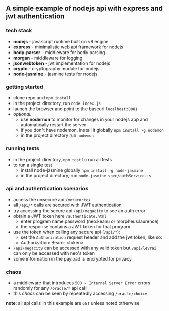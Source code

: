 ## A simple example of nodejs api with express and jwt authentication

### tech stack
* **nodejs** - javascript runtime built on v8 engine
* **express** - minimalistic web api framework for nodejs
* **body-parser** - middleware for body parsing
* **morgan** - middleware for logging
* **jsonwebtoken** - jwt implementation for nodejs
* **crypto** - cryptography module for nodejs
* **node-jasmine** - jasmine tests for nodejs

### getting started
* clone repo and `npm install`
* in the project directory, run `node index.js`
* launch the browser and point to the baseurl `localhost:8081`
* *optional:*
    * use __nodemon__ to monitor for changes in your nodejs app and automatically restart the server
    * if you don't have nodemon, install it globally `npm install -g nodemon`
    * in the project directory run `nodemon`

### running tests
* in the project directory, `npm test` to run all tests
* to run a single test
    * install node-jasmine globally `npm install -g node-jasmine`
    * in the project directory, run `node-jasmine spec/authService.js`

### api and authentication scenarios
* access the unsecure api `/metacortex`
* all `/api/*` calls are secured with JWT authentication
* try accessing the secure api `/api/megacity` to see an auth error
* obtain a JWT token here `/authenticate.html`
    * enter program name:password (neo:keanu or morpheus:laurence)
    * the response contains a JWT token for that program
* use the token when calling any secure api (`/api/*`):
    * set the `Authorization` request header and add the jwt token, like so:
    * Authorization: Bearer \<token\>
* `/api/megacity` can be accessed with any valid token but `/api/levrai` can only be accessed with neo's token
* some information in the payload is encrypted for privacy

### chaos
* a middleware that introduces `500 - Internal Server Error` errors randomly for any `/oracle/*` api call
* this _chaos_ can be seen by repeatedly accessing `/oracle/choice`

__note__: all api calls in this example are `GET` unless noted otherwise
